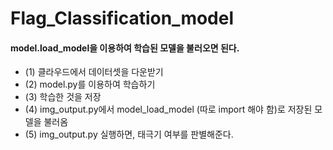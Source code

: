 # Flag_Classification_model
  
  #### model.load_model을 이용하여 학습된 모델을 불러오면 된다. 
  - (1) 클라우드에서 데이터셋을 다운받기
  - (2) model.py를 이용하여 학습하기
  - (3) 학습한 것을 저장
  - (4) img_output.py에서 model_load_model (따로 import 해야 함)로 저장된 모델을 불러옴
  - (5) img_output.py 실행하면, 태극기 여부를 판별해준다.
